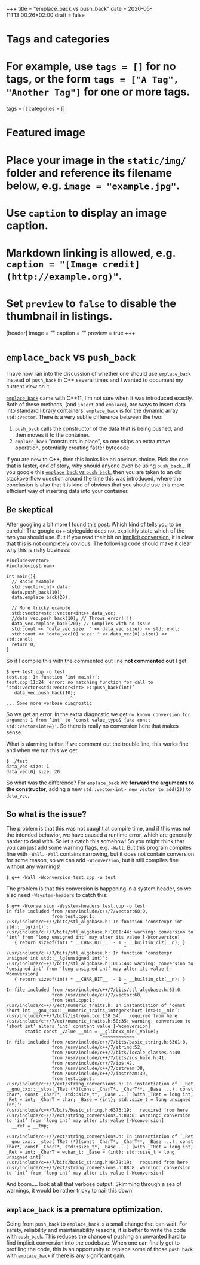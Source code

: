 +++
title = "emplace_back vs push_back"
date = 2020-05-11T13:00:26+02:00
draft = false

# Tags and categories
# For example, use `tags = []` for no tags, or the form `tags = ["A Tag", "Another Tag"]` for one or more tags.
tags = []
categories = []

# Featured image
# Place your image in the `static/img/` folder and reference its filename below, e.g. `image = "example.jpg"`.
# Use `caption` to display an image caption.
#   Markdown linking is allowed, e.g. `caption = "[Image credit](http://example.org)"`.
# Set `preview` to `false` to disable the thumbnail in listings.
[header]
image = ""
caption = ""
preview = true
+++

# `emplace_back` vs `push_back`

I have now ran into the discussion of whether one should use `emplace_back` instead of `push_back` in C++ several times and I wanted to document my current view on it.

[`emplace_back`](http://www.cplusplus.com/reference/vector/vector/emplace_back/) came with C++11, I'm not sure when it was introduced exactly. Both of these methods, (and `insert` and `emplace`), are ways to insert data into standard library containers. `emplace_back` is for the dynamic array `std::vector`. There is a very subtle difference between the two:

1. `push_back` calls the constructor of the data that is being pushed, and then moves it to the container.
2. `emplace_back` "constructs in place", so one skips an extra move operation, potentially creating faster bytecode.

If you are new to C++, then this looks like an obvious choice. Pick the one that is faster, end of story, why should anyone even be using `push_back`... If you google this [`emplace_back` vs `push_back`](https://stackoverflow.com/questions/4303513/push-back-vs-emplace-back), then you are taken to an old stackoverflow question around the time this was introduced, where the conclusion is also that it is kind of obvious that you should use this more efficient way of inserting data into your container.

## Be skeptical

After googling a bit more I found [this post](https://abseil.io/tips/112). Which kind of tells you to be careful! The google c++ styleguide does not explicitly state which of the two you should use. But if you read their bit on [implicit conversion](https://google.github.io/styleguide/cppguide.html#Implicit_Conversions), it is clear that this is not completely obvious. The following code should make it clear why this is risky business:

```{cpp}
#include<vector>                                                                                                                                                                                                   
#include<iostream>

int main(){
  // Basic example
  std::vector<int> data;
  data.push_back(10);
  data.emplace_back(20);

  // More tricky example
  std::vector<std::vector<int>> data_vec;
  //data_vec.push_back(10); // Throws error!!!!
  data_vec.emplace_back(20); // Compiles with no issue
  std::cout << "data_vec size: " << data_vec.size() << std::endl;
  std::cout << "data_vec[0] size: " << data_vec[0].size() << std::endl;
  return 0;
}
```

So if I compile this with the commented out line **not commented out** I get:

```
$ g++ test.cpp -o test
test.cpp: In function ‘int main()’:
test.cpp:11:24: error: no matching function for call to ‘std::vector<std::vector<int> >::push_back(int)’
   data_vec.push_back(10);
                        ^
... Some more verbose diagnostic
```

So we get an error. In the extra diagnostic we get `no known conversion for argument 1 from ‘int’ to ‘const value_type& {aka const std::vector<int>&}’`. So there is really no conversion here that makes sense.

What is alarming is that if we comment out the trouble line, this works fine and when we run this we get:

```
$ ./test
data_vec size: 1
data_vec[0] size: 20
```

So what was the difference? For `emplace_back` we **forward the arguments to the constructor**, adding a new `std::vector<int> new_vector_to_add(20)` to `data_vec`.

## So what is the issue?

The problem is that this was not caught at compile time, and if this was not the intended behavior, we have caused a runtime error, which are generally harder to deal with. So let's catch this somehow! So you might think that you can just add some warning flags, e.g. `-Wall`. But this program compiles fine with `-Wall`. `-Wall` contains narrowing, but it does not contain conversion for some reason, so we can add `-Wconversion`, but it still compiles fine without any warnings!

```
$ g++ -Wall -Wconversion test.cpp -o test
```

The problem is that this conversion is happening in a system header, so we also need `-Wsystem-headers` to catch this:

```
$ g++ -Wconversion -Wsystem-headers test.cpp -o test
In file included from /usr/include/c++/7/vector:60:0,
                 from test.cpp:1:
/usr/include/c++/7/bits/stl_algobase.h: In function ‘constexpr int std::__lg(int)’:
/usr/include/c++/7/bits/stl_algobase.h:1001:44: warning: conversion to ‘int’ from ‘long unsigned int’ may alter its value [-Wconversion]
   { return sizeof(int) * __CHAR_BIT__  - 1 - __builtin_clz(__n); }
                                            ^
/usr/include/c++/7/bits/stl_algobase.h: In function ‘constexpr unsigned int std::__lg(unsigned int)’:
/usr/include/c++/7/bits/stl_algobase.h:1005:44: warning: conversion to ‘unsigned int’ from ‘long unsigned int’ may alter its value [-Wconversion]
   { return sizeof(int) * __CHAR_BIT__  - 1 - __builtin_clz(__n); }
                                            ^
In file included from /usr/include/c++/7/bits/stl_algobase.h:63:0,
                 from /usr/include/c++/7/vector:60,
                 from test.cpp:1:
/usr/include/c++/7/ext/numeric_traits.h: In instantiation of ‘const short int __gnu_cxx::__numeric_traits_integer<short int>::__min’:
/usr/include/c++/7/bits/istream.tcc:138:54:   required from here
/usr/include/c++/7/ext/numeric_traits.h:58:35: warning: conversion to ‘short int’ alters ‘int’ constant value [-Wconversion]
       static const _Value __min = __glibcxx_min(_Value);
                                   ^~~~~~~~~~~~~
In file included from /usr/include/c++/7/bits/basic_string.h:6361:0,
                 from /usr/include/c++/7/string:52,
                 from /usr/include/c++/7/bits/locale_classes.h:40,
                 from /usr/include/c++/7/bits/ios_base.h:41,
                 from /usr/include/c++/7/ios:42,
                 from /usr/include/c++/7/ostream:38,
                 from /usr/include/c++/7/iostream:39,
                 from test.cpp:2:
/usr/include/c++/7/ext/string_conversions.h: In instantiation of ‘_Ret __gnu_cxx::__stoa(_TRet (*)(const _CharT*, _CharT**, _Base ...), const char*, const _CharT*, std::size_t*, _Base ...) [with _TRet = long int; _Ret = int; _CharT = char; _Base = {int}; std::size_t = long unsigned int]’:
/usr/include/c++/7/bits/basic_string.h:6373:19:   required from here
/usr/include/c++/7/ext/string_conversions.h:88:8: warning: conversion to ‘int’ from ‘long int’ may alter its value [-Wconversion]
  __ret = __tmp;
        ^
/usr/include/c++/7/ext/string_conversions.h: In instantiation of ‘_Ret __gnu_cxx::__stoa(_TRet (*)(const _CharT*, _CharT**, _Base ...), const char*, const _CharT*, std::size_t*, _Base ...) [with _TRet = long int; _Ret = int; _CharT = wchar_t; _Base = {int}; std::size_t = long unsigned int]’:
/usr/include/c++/7/bits/basic_string.h:6479:19:   required from here
/usr/include/c++/7/ext/string_conversions.h:88:8: warning: conversion to ‘int’ from ‘long int’ may alter its value [-Wconversion]

```

And boom.... look at all that verbose output. Skimming through a sea of warnings, it would be rather tricky to nail this down.

## `emplace_back` is a premature optimization.

Going from `push_back` to `emplace_back` is a small change that can wait. For safety, reliability and maintainability reasons, it is better to write the code with `push_back`. This reduces the chance of pushing an unwanted hard to find implicit conversion into the codebase. When one can finally get to profiling the code, this is an opportunity to replace some of those `push_back` with `emplace_back` if there is any significant gain.

